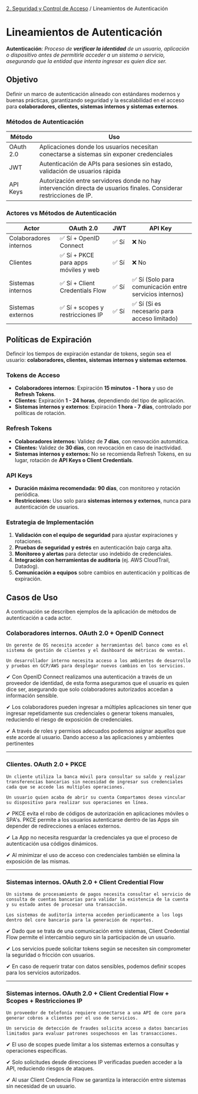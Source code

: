 [2. Seguridad y Control de Acceso](../../index.md) / Lineamientos de Autenticación

# Lineamientos de Autenticación

**Autenticación**: _Proceso de **verificar la identidad** de un usuario, aplicación o dispositivo antes de permitirle acceder a un sistema o servicio, asegurando que la entidad que intenta ingresar es quien dice ser._

## Objetivo

Definir un marco de autenticación alineado con estándares modernos y buenas prácticas, garantizando seguridad y la escalabilidad en el acceso para **colaboradores, clientes, sistemas internos y sistemas externos**.

### Métodos de Autenticación

| Método    | Uso                                                                                                                  |
| --------- | -------------------------------------------------------------------------------------------------------------------- |
| OAuth 2.0 | Aplicaciones donde los usuarios necesitan conectarse a sistemas sin exponer credenciales                             |
| JWT       | Autenticación de APIs para sesiones sin estado, validación de usuarios rápida                                        |
| API Keys  | Autorización entre servidores donde no hay intervención directa de usuarios finales. Considerar restricciones de IP. |

### Actores vs Métodos de Autenticación

| Actor                  | OAuth 2.0                            | JWT   | API Key                                                 |
| ---------------------- | ------------------------------------ | ----- | ------------------------------------------------------- |
| Colaboradores internos | ✅ Sí + OpenID Connect               | ✅ Sí | ❌ No                                                   |
| Clientes               | ✅ Sí + PKCE para apps móviles y web | ✅ Sí | ❌ No                                                   |
| Sistemas internos      | ✅ Sí + Client Credentials Flow      | ✅ Sí | ✅ Sí (Solo para comunicación entre servicios internos) |
| Sistemas externos      | ✅ Sí + scopes y restricciones IP    | ✅ Sí | ✅ Sí (Si es necesario para acceso limitado)            |

## Políticas de Expiración

Defincir los tiempos de expiración estandar de tokens, según sea el usuario: **colaboradores, clientes, sistemas internos y sistemas externos**.

### Tokens de Acceso

- **Colaboradores internos**: Expiración **15 minutos - 1 hora** y uso de **Refresh Tokens**.
- **Clientes**: Expiración **1 - 24 horas**, dependiendo del tipo de aplicación.
- **Sistemas internos y externos**: Expiración **1 hora - 7 días**, controlado por políticas de rotación.

### Refresh Tokens

- **Colaboradores internos:** Validez de **7 días**, con renovación automática.
- **Clientes:** Validez de **30 días**, con revocación en caso de inactividad.
- **Sistemas internos y externos:** No se recomienda Refresh Tokens, en su lugar, rotación de **API Keys o Client Credentials**.

### API Keys

- **Duración máxima recomendada:** **90 días**, con monitoreo y rotación periódica.
- **Restricciones:** Uso solo para **sistemas internos y externos**, nunca para autenticación de usuarios.

### Estrategia de Implementación

1. **Validación con el equipo de seguridad** para ajustar expiraciones y rotaciones.
2. **Pruebas de seguridad y estrés** en autenticación bajo carga alta.
3. **Monitoreo y alertas** para detectar uso indebido de credenciales.
4. **Integración con herramientas de auditoría** (ej. AWS CloudTrail, Datadog).
5. **Comunicación a equipos** sobre cambios en autenticación y políticas de expiración.

## Casos de Uso

A continuación se describen ejemplos de la aplicación de métodos de autenticación a cada actor.

### Colaboradores internos. OAuth 2.0 + OpenID Connect

```
Un gerente de OS necesita acceder a herramientas del banco como es el sistema de gestión de clientes y el dashboard de métricas de ventas.
```

```
Un desarrollador interno necesita acceso a los ambientes de desarrollo y pruebas en GCP/AWS para desplegar nuevos cambios en los servicios.
```

✔ Con OpenID Connect realizamos una autenticación a través de un proveedor de identidad, de esta forma aseguramos que el usuario es quien dice ser, asegurando que solo colaboradores autorizados accedan a información sensible.

✔ Los colaboradores pueden ingresar a múltiples aplicaciones sin tener que ingresar repetidamente sus credenciales o generar tokens manuales, reduciendo el riesgo de exposición de credenciales.

✔ A través de roles y permisos adecuados podemos asignar aquellos que este acorde al usuario. Dando acceso a las aplicaciones y ambientes pertinentes

---

### Clientes. OAuth 2.0 + PKCE

```
Un cliente utiliza la banca móvil para consultar su saldo y realizar transferencias bancarias sin necesidad de ingresar sus credenciales cada que se accede las multiples operaciones.
```

```
Un usuario quien acaba de abrir su cuenta Compartamos desea vincular su dispositivo para realizar sus operaciones en línea.
```

✔ PKCE evita el robo de códigos de autorización en aplicaciones móviles o SPA's. PKCE permite a los usuarios autenticarse dentro de las Apps sin depender de redirecciones a enlaces externos.

✔ La App no necesita resguardar la credenciales ya que el proceso de autenticación usa códigos dinámicos.

✔ Al minimizar el uso de acceso con credenciales también se elimina la exposición de las mismas.

---

### Sistemas internos. OAuth 2.0 + Client Credential Flow

```
Un sistema de procesamiento de pagos necesita consultar el servicio de consulta de cuentas bancarias para validar la existencia de la cuenta y su estado antes de procesar una transacción.
```

```
Los sistemas de auditoría interna acceden periodicamente a los logs dentro del core bancario para la generación de reportes.
```

✔ Dado que se trata de una comunicación entre sistemas, Client Credential Flow permite el intercambio seguro sin la participación de un usuario.

✔ Los servicios puede solicitar tokens según se necesiten sin comprometer la seguridad o fricción con usuarios.

✔ En caso de requerir tratar con datos sensibles, podemos definir scopes para los servicios autorizados.

---

### Sistemas internos. OAuth 2.0 + Client Credential Flow + Scopes + Restricciones IP

```
Un proveedor de telefonía requiere conectarse a una API de core para generar cobros a clientes por el uso de servicios.
```

```
Un servicio de detección de fraudes solicita acceso a datos bancarios limitados para evaluar patrones sospechosos en las transacciones.
```

✔ El uso de scopes puede limitar a los sistemas externos a consultas y operaciones especificas.

✔ Solo solicitudes desde direcciones IP verificadas pueden acceder a la API, reduciendo riesgos de ataques.

✔ Al usar Client Credencia Flow se garantiza la interacción entre sistemas sin necesidad de un usuario.

